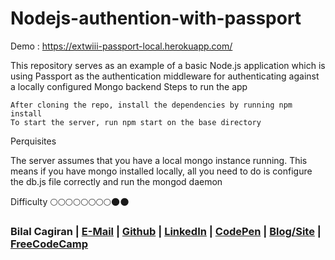 # Nodejs-authention-with-passport
Demo : https://extwiii-passport-local.herokuapp.com/

This repository serves as an example of a basic Node.js application which is using Passport as the authentication middleware for authenticating against a locally configured Mongo backend
Steps to run the app

    After cloning the repo, install the dependencies by running npm install
    To start the server, run npm start on the base directory

Perquisites

The server assumes that you have a local mongo instance running. This means if you have mongo installed locally, all you need to do is configure the db.js file correctly and run the mongod daemon

Difficulty :full_moon::full_moon::full_moon::full_moon::full_moon::full_moon::full_moon::full_moon::new_moon::new_moon:

### Bilal Cagiran  | [E-Mail](mailto:bcagiran@hotmail.com) | [Github](https://github.com/extwiii/) | [LinkedIn](https://linkedin.com/in/bilalcagiran) | [CodePen](http://codepen.io/extwiii/) | [Blog/Site](http://bilalcagiran.com) | [FreeCodeCamp](https://www.freecodecamp.com/extwiii) 

